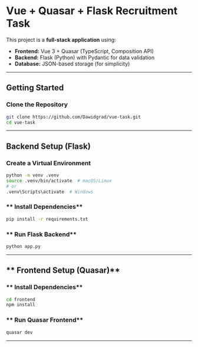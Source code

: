 # **Vue + Quasar + Flask Recruitment Task**

This project is a **full-stack application** using:
- **Frontend:** Vue 3 + Quasar (TypeScript, Composition API)
- **Backend:** Flask (Python) with Pydantic for data validation
- **Database:** JSON-based storage (for simplicity)

---

## **Getting Started**

### **Clone the Repository**
```sh
git clone https://github.com/Dawidgrad/vue-task.git
cd vue-task
```

---

## **Backend Setup (Flask)**
### **Create a Virtual Environment**
```sh
python -m venv .venv
source .venv/bin/activate  # macOS/Linux
# or
.venv\Scripts\activate  # Windows
```

### ** Install Dependencies**
```sh
pip install -r requirements.txt
```

### ** Run Flask Backend**
```sh
python app.py
```

---

## ** Frontend Setup (Quasar)**
### ** Install Dependencies**
```sh
cd frontend
npm install
```

### ** Run Quasar Frontend**
```sh
quasar dev
```

---
